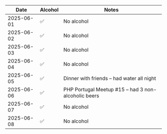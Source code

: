 | Date       | Alcohol | Notes      |
|------------|---------|------------|
| 2025-06-01 | ✅      | No alcohol |
| 2025-06-02 | ✅      | No alcohol |
| 2025-06-03 | ✅      | No alcohol |
| 2025-06-04 | ✅      | No alcohol |
| 2025-06-05 | ✅      | Dinner with friends – had water all night        |
| 2025-06-06 | ✅      | PHP Portugal Meetup #15 – had 3 non-alcoholic beers |
| 2025-06-07 | ✅      | No alcohol |
| 2025-06-08 | ✅      | No alcohol |
